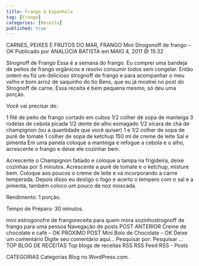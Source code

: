 ```yaml
---
title: Frango à Espanhola
tag: [Frango]
categories: [Receita]
published: true
---
```


CARNES, PEIXES E FRUTOS DO MAR, FRANGO
Mini Strogonoff de frango – OK
Publicado por ANALÚCIA BATISTA em MAIO 4, 2011 @ 15:32

Strognoff de Frango
Essa é a semana do frango. Eu comprei uma bandeja de peitos de frango orgânicos e resolvi consumir todos sem congelar. Então ontem eu fiz um delicioso strognoff de frango e para acompanhar o meu velho e bom arroz de saquinho do tio Bens, que eu já mostrei no post do Strognoff de carne. Essa receita é bem pequena mesmo, só deu uma porção.

Você vai precisar de:

1 filé de peito de frango cortado em cubos
1/2 colher de sopa de manteiga
3 rodelas de cebola picada
1/2 dente de alho esmagado
1/2 xícara de chá de champignon (ou a quantidade que você quiser)
1 e 1/2 colher de sopa de purê de tomate
1 colher de sopa de ketchup
150 ml de creme de leite
Sal e pimenta
Em uma panela coloque a manteiga e refogue a cebola e o alho, acrescente o frango e deixe ele cozinhar bem.

Acrescente o Champignon fatiado e coloque a tampa na frigideira, deixe cozinhas por 5 minutos. Acrescente a purê de tomate e o ketchup, misture bem. Coloque aos poucos o creme de leite e vá incorporando a carne temperada. Depois disso eu desligo o fogo e acerto o tempero com o sal e a pimenta, também coloco um pouco de noz moscada.

Rendimento: 1 porção.

Tempo de Preparo: 30 minutos.



mini estrogonofre de frangoreceita para quem mora sozinhostrognoff de frango para uma pessoa
Navegação de posts
POST ANTERIOR
Creme de chocolate e café – OK
PRÓXIMO POST
Mini Bolo de Chocolate – OK
Deixe um comentário
Digite seu comentário aqui...
Pesquisar por:
Pesquisar …
TOP BLOG DE RECEITAS
Top blogs de receitas
RSS
RSS Feed RSS - Posts

CATEGORIAS
Categorias
Blog no WordPress.com.
